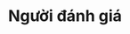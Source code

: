 ---
title : "Người đánh giá"
description: "How to use this website"
draft: false
images: []
weight: 20

---